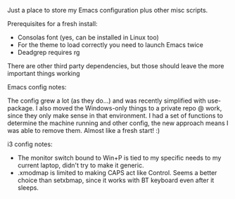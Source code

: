 Just a place to store my Emacs configuration plus other misc scripts.

Prerequisites for a fresh install:

* Consolas font (yes, can be installed in Linux too)
* For the theme to load correctly you need to launch Emacs twice
* Deadgrep requires rg

There are other third party dependencies, but those should leave the more important things working

Emacs config notes:

The config grew a lot (as they do...) and was recently simplified with use-package. I also moved the Windows-only things to a 
private repo @ work, since they only make sense in that environment.
I had a set of functions to determine the machine running and other config, the new approach means I was able to remove them.
Almost like a fresh start! :)

i3 config notes:
* The monitor switch bound to Win+P  is tied to my specific needs to my current laptop, didn't try to make it generic.
* .xmodmap is limited to making CAPS act like Control. Seems a better choice than setxbmap, since it works with BT keyboard even after it sleeps.
